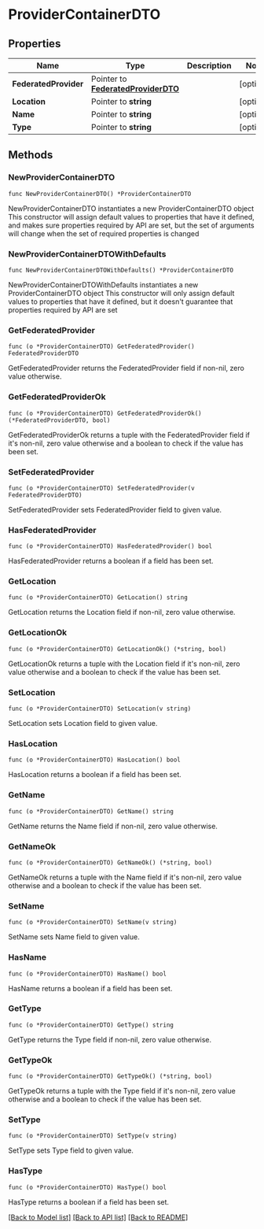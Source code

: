 # ProviderContainerDTO

## Properties

Name | Type | Description | Notes
------------ | ------------- | ------------- | -------------
**FederatedProvider** | Pointer to [**FederatedProviderDTO**](FederatedProviderDTO.md) |  | [optional] 
**Location** | Pointer to **string** |  | [optional] 
**Name** | Pointer to **string** |  | [optional] 
**Type** | Pointer to **string** |  | [optional] 

## Methods

### NewProviderContainerDTO

`func NewProviderContainerDTO() *ProviderContainerDTO`

NewProviderContainerDTO instantiates a new ProviderContainerDTO object
This constructor will assign default values to properties that have it defined,
and makes sure properties required by API are set, but the set of arguments
will change when the set of required properties is changed

### NewProviderContainerDTOWithDefaults

`func NewProviderContainerDTOWithDefaults() *ProviderContainerDTO`

NewProviderContainerDTOWithDefaults instantiates a new ProviderContainerDTO object
This constructor will only assign default values to properties that have it defined,
but it doesn't guarantee that properties required by API are set

### GetFederatedProvider

`func (o *ProviderContainerDTO) GetFederatedProvider() FederatedProviderDTO`

GetFederatedProvider returns the FederatedProvider field if non-nil, zero value otherwise.

### GetFederatedProviderOk

`func (o *ProviderContainerDTO) GetFederatedProviderOk() (*FederatedProviderDTO, bool)`

GetFederatedProviderOk returns a tuple with the FederatedProvider field if it's non-nil, zero value otherwise
and a boolean to check if the value has been set.

### SetFederatedProvider

`func (o *ProviderContainerDTO) SetFederatedProvider(v FederatedProviderDTO)`

SetFederatedProvider sets FederatedProvider field to given value.

### HasFederatedProvider

`func (o *ProviderContainerDTO) HasFederatedProvider() bool`

HasFederatedProvider returns a boolean if a field has been set.

### GetLocation

`func (o *ProviderContainerDTO) GetLocation() string`

GetLocation returns the Location field if non-nil, zero value otherwise.

### GetLocationOk

`func (o *ProviderContainerDTO) GetLocationOk() (*string, bool)`

GetLocationOk returns a tuple with the Location field if it's non-nil, zero value otherwise
and a boolean to check if the value has been set.

### SetLocation

`func (o *ProviderContainerDTO) SetLocation(v string)`

SetLocation sets Location field to given value.

### HasLocation

`func (o *ProviderContainerDTO) HasLocation() bool`

HasLocation returns a boolean if a field has been set.

### GetName

`func (o *ProviderContainerDTO) GetName() string`

GetName returns the Name field if non-nil, zero value otherwise.

### GetNameOk

`func (o *ProviderContainerDTO) GetNameOk() (*string, bool)`

GetNameOk returns a tuple with the Name field if it's non-nil, zero value otherwise
and a boolean to check if the value has been set.

### SetName

`func (o *ProviderContainerDTO) SetName(v string)`

SetName sets Name field to given value.

### HasName

`func (o *ProviderContainerDTO) HasName() bool`

HasName returns a boolean if a field has been set.

### GetType

`func (o *ProviderContainerDTO) GetType() string`

GetType returns the Type field if non-nil, zero value otherwise.

### GetTypeOk

`func (o *ProviderContainerDTO) GetTypeOk() (*string, bool)`

GetTypeOk returns a tuple with the Type field if it's non-nil, zero value otherwise
and a boolean to check if the value has been set.

### SetType

`func (o *ProviderContainerDTO) SetType(v string)`

SetType sets Type field to given value.

### HasType

`func (o *ProviderContainerDTO) HasType() bool`

HasType returns a boolean if a field has been set.


[[Back to Model list]](../README.md#documentation-for-models) [[Back to API list]](../README.md#documentation-for-api-endpoints) [[Back to README]](../README.md)



